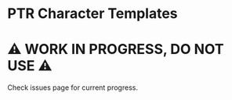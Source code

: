 # PTR Character Templates
# :warning: WORK IN PROGRESS, DO NOT USE :warning:

Check issues page for current progress.
